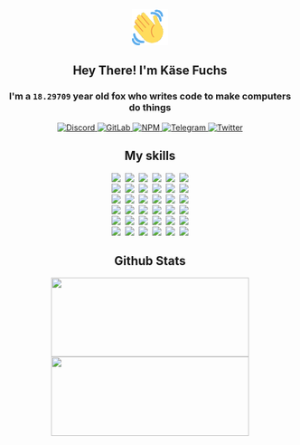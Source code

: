 <div><p align=center><img src=./resources/images/wave.gif width=64px height=64px></p><h2 align=center>Hey There! I'm Käse Fuchs</h2><h3 align=center>I'm a <code>18.29709</code> year old fox who writes code to make computers do things</h3><p align=center><a href=https://discord.com/users/507526681125322772><img alt=Discord src="https://img.shields.io/badge/Discord-5865F2?logo=discord&logoColor=white&style=flat-square#90fa0577032d26b49b1ae4c80931bbb1"> </a><a href=https://gitlab.com/kasefuchs><img alt=GitLab src="https://img.shields.io/badge/GitLab-330F63?logo=gitlab&logoColor=white&style=flat-square#90fa0577032d26b49b1ae4c80931bbb1"> </a><a href=https://npmjs.com/~kasefuchs><img alt=NPM src="https://img.shields.io/badge/NPM-CB3837?logo=npm&logoColor=white&style=flat-square#90fa0577032d26b49b1ae4c80931bbb1"> </a><a href=https://t.me/kasefuchs><img alt=Telegram src="https://img.shields.io/badge/Telegram-2CA5E0?logo=telegram&logoColor=white&style=flat-square#90fa0577032d26b49b1ae4c80931bbb1"> </a><a href=https://twitter.com/kasefuchs><img alt=Twitter src="https://img.shields.io/badge/Twitter-1DA1F2?logo=twitter&logoColor=white&style=flat-square#90fa0577032d26b49b1ae4c80931bbb1"></a></p><h2 align=center>My skills</h2><p align=center><a href=https://aws.amazon.com/ ><picture><source srcset="https://skillicons.dev/icons?i=aws&theme=dark#90fa0577032d26b49b1ae4c80931bbb1" media="(prefers-color-scheme: dark)"><source srcset="https://skillicons.dev/icons?i=aws&theme=light#90fa0577032d26b49b1ae4c80931bbb1" media="(prefers-color-scheme: light), (prefers-color-scheme: no-preference)"><img src="https://skillicons.dev/icons?i=aws&theme=light#90fa0577032d26b49b1ae4c80931bbb1"></picture></a>&nbsp;&nbsp;<a href=https://en.wikipedia.org/wiki/Bash_(Unix_shell)><picture><source srcset="https://skillicons.dev/icons?i=bash&theme=dark#90fa0577032d26b49b1ae4c80931bbb1" media="(prefers-color-scheme: dark)"><source srcset="https://skillicons.dev/icons?i=bash&theme=light#90fa0577032d26b49b1ae4c80931bbb1" media="(prefers-color-scheme: light), (prefers-color-scheme: no-preference)"><img src="https://skillicons.dev/icons?i=bash&theme=light#90fa0577032d26b49b1ae4c80931bbb1"></picture></a>&nbsp;&nbsp;<a href=https://discord.com/developers/docs><picture><source srcset="https://skillicons.dev/icons?i=bots&theme=dark#90fa0577032d26b49b1ae4c80931bbb1" media="(prefers-color-scheme: dark)"><source srcset="https://skillicons.dev/icons?i=bots&theme=light#90fa0577032d26b49b1ae4c80931bbb1" media="(prefers-color-scheme: light), (prefers-color-scheme: no-preference)"><img src="https://skillicons.dev/icons?i=bots&theme=light#90fa0577032d26b49b1ae4c80931bbb1"></picture></a>&nbsp;&nbsp;<a href=https://www.cloudflare.com/ ><picture><source srcset="https://skillicons.dev/icons?i=cloudflare&theme=dark#90fa0577032d26b49b1ae4c80931bbb1" media="(prefers-color-scheme: dark)"><source srcset="https://skillicons.dev/icons?i=cloudflare&theme=light#90fa0577032d26b49b1ae4c80931bbb1" media="(prefers-color-scheme: light), (prefers-color-scheme: no-preference)"><img src="https://skillicons.dev/icons?i=cloudflare&theme=light#90fa0577032d26b49b1ae4c80931bbb1"></picture></a>&nbsp;&nbsp;<a href=https://en.wikipedia.org/wiki/CSS><picture><source srcset="https://skillicons.dev/icons?i=css&theme=dark#90fa0577032d26b49b1ae4c80931bbb1" media="(prefers-color-scheme: dark)"><source srcset="https://skillicons.dev/icons?i=css&theme=light#90fa0577032d26b49b1ae4c80931bbb1" media="(prefers-color-scheme: light), (prefers-color-scheme: no-preference)"><img src="https://skillicons.dev/icons?i=css&theme=light#90fa0577032d26b49b1ae4c80931bbb1"></picture></a>&nbsp;&nbsp;<a href=https://www.docker.com/ ><picture><source srcset="https://skillicons.dev/icons?i=docker&theme=dark#90fa0577032d26b49b1ae4c80931bbb1" media="(prefers-color-scheme: dark)"><source srcset="https://skillicons.dev/icons?i=docker&theme=light#90fa0577032d26b49b1ae4c80931bbb1" media="(prefers-color-scheme: light), (prefers-color-scheme: no-preference)"><img src="https://skillicons.dev/icons?i=docker&theme=light#90fa0577032d26b49b1ae4c80931bbb1"></picture></a><br><a href=https://www.electronjs.org/ ><picture><source srcset="https://skillicons.dev/icons?i=electron&theme=dark#90fa0577032d26b49b1ae4c80931bbb1" media="(prefers-color-scheme: dark)"><source srcset="https://skillicons.dev/icons?i=electron&theme=light#90fa0577032d26b49b1ae4c80931bbb1" media="(prefers-color-scheme: light), (prefers-color-scheme: no-preference)"><img src="https://skillicons.dev/icons?i=electron&theme=light#90fa0577032d26b49b1ae4c80931bbb1"></picture></a>&nbsp;&nbsp;<a href=https://expressjs.com/ ><picture><source srcset="https://skillicons.dev/icons?i=express&theme=dark#90fa0577032d26b49b1ae4c80931bbb1" media="(prefers-color-scheme: dark)"><source srcset="https://skillicons.dev/icons?i=express&theme=light#90fa0577032d26b49b1ae4c80931bbb1" media="(prefers-color-scheme: light), (prefers-color-scheme: no-preference)"><img src="https://skillicons.dev/icons?i=express&theme=light#90fa0577032d26b49b1ae4c80931bbb1"></picture></a>&nbsp;&nbsp;<a href=https://www.figma.com/ ><picture><source srcset="https://skillicons.dev/icons?i=figma&theme=dark#90fa0577032d26b49b1ae4c80931bbb1" media="(prefers-color-scheme: dark)"><source srcset="https://skillicons.dev/icons?i=figma&theme=light#90fa0577032d26b49b1ae4c80931bbb1" media="(prefers-color-scheme: light), (prefers-color-scheme: no-preference)"><img src="https://skillicons.dev/icons?i=figma&theme=light#90fa0577032d26b49b1ae4c80931bbb1"></picture></a>&nbsp;&nbsp;<a href=https://firebase.google.com/ ><picture><source srcset="https://skillicons.dev/icons?i=firebase&theme=dark#90fa0577032d26b49b1ae4c80931bbb1" media="(prefers-color-scheme: dark)"><source srcset="https://skillicons.dev/icons?i=firebase&theme=light#90fa0577032d26b49b1ae4c80931bbb1" media="(prefers-color-scheme: light), (prefers-color-scheme: no-preference)"><img src="https://skillicons.dev/icons?i=firebase&theme=light#90fa0577032d26b49b1ae4c80931bbb1"></picture></a>&nbsp;&nbsp;<a href=https://flask.palletsprojects.com/ ><picture><source srcset="https://skillicons.dev/icons?i=flask&theme=dark#90fa0577032d26b49b1ae4c80931bbb1" media="(prefers-color-scheme: dark)"><source srcset="https://skillicons.dev/icons?i=flask&theme=light#90fa0577032d26b49b1ae4c80931bbb1" media="(prefers-color-scheme: light), (prefers-color-scheme: no-preference)"><img src="https://skillicons.dev/icons?i=flask&theme=light#90fa0577032d26b49b1ae4c80931bbb1"></picture></a>&nbsp;&nbsp;<a href=https://cloud.google.com/ ><picture><source srcset="https://skillicons.dev/icons?i=gcp&theme=dark#90fa0577032d26b49b1ae4c80931bbb1" media="(prefers-color-scheme: dark)"><source srcset="https://skillicons.dev/icons?i=gcp&theme=light#90fa0577032d26b49b1ae4c80931bbb1" media="(prefers-color-scheme: light), (prefers-color-scheme: no-preference)"><img src="https://skillicons.dev/icons?i=gcp&theme=light#90fa0577032d26b49b1ae4c80931bbb1"></picture></a><br><a href=https://git-scm.com/ ><picture><source srcset="https://skillicons.dev/icons?i=git&theme=dark#90fa0577032d26b49b1ae4c80931bbb1" media="(prefers-color-scheme: dark)"><source srcset="https://skillicons.dev/icons?i=git&theme=light#90fa0577032d26b49b1ae4c80931bbb1" media="(prefers-color-scheme: light), (prefers-color-scheme: no-preference)"><img src="https://skillicons.dev/icons?i=git&theme=light#90fa0577032d26b49b1ae4c80931bbb1"></picture></a>&nbsp;&nbsp;<a href=https://github.com/ ><picture><source srcset="https://skillicons.dev/icons?i=github&theme=dark#90fa0577032d26b49b1ae4c80931bbb1" media="(prefers-color-scheme: dark)"><source srcset="https://skillicons.dev/icons?i=github&theme=light#90fa0577032d26b49b1ae4c80931bbb1" media="(prefers-color-scheme: light), (prefers-color-scheme: no-preference)"><img src="https://skillicons.dev/icons?i=github&theme=light#90fa0577032d26b49b1ae4c80931bbb1"></picture></a>&nbsp;&nbsp;<a href=https://gitlab.com/ ><picture><source srcset="https://skillicons.dev/icons?i=gitlab&theme=dark#90fa0577032d26b49b1ae4c80931bbb1" media="(prefers-color-scheme: dark)"><source srcset="https://skillicons.dev/icons?i=gitlab&theme=light#90fa0577032d26b49b1ae4c80931bbb1" media="(prefers-color-scheme: light), (prefers-color-scheme: no-preference)"><img src="https://skillicons.dev/icons?i=gitlab&theme=light#90fa0577032d26b49b1ae4c80931bbb1"></picture></a>&nbsp;&nbsp;<a href=https://www.heroku.com/ ><picture><source srcset="https://skillicons.dev/icons?i=heroku&theme=dark#90fa0577032d26b49b1ae4c80931bbb1" media="(prefers-color-scheme: dark)"><source srcset="https://skillicons.dev/icons?i=heroku&theme=light#90fa0577032d26b49b1ae4c80931bbb1" media="(prefers-color-scheme: light), (prefers-color-scheme: no-preference)"><img src="https://skillicons.dev/icons?i=heroku&theme=light#90fa0577032d26b49b1ae4c80931bbb1"></picture></a>&nbsp;&nbsp;<a href=https://en.wikipedia.org/wiki/HTML><picture><source srcset="https://skillicons.dev/icons?i=html&theme=dark#90fa0577032d26b49b1ae4c80931bbb1" media="(prefers-color-scheme: dark)"><source srcset="https://skillicons.dev/icons?i=html&theme=light#90fa0577032d26b49b1ae4c80931bbb1" media="(prefers-color-scheme: light), (prefers-color-scheme: no-preference)"><img src="https://skillicons.dev/icons?i=html&theme=light#90fa0577032d26b49b1ae4c80931bbb1"></picture></a>&nbsp;&nbsp;<a href=https://en.wikipedia.org/wiki/JavaScript><picture><source srcset="https://skillicons.dev/icons?i=js&theme=dark#90fa0577032d26b49b1ae4c80931bbb1" media="(prefers-color-scheme: dark)"><source srcset="https://skillicons.dev/icons?i=js&theme=light#90fa0577032d26b49b1ae4c80931bbb1" media="(prefers-color-scheme: light), (prefers-color-scheme: no-preference)"><img src="https://skillicons.dev/icons?i=js&theme=light#90fa0577032d26b49b1ae4c80931bbb1"></picture></a><br><a href=https://en.wikipedia.org/wiki/Linux><picture><source srcset="https://skillicons.dev/icons?i=linux&theme=dark#90fa0577032d26b49b1ae4c80931bbb1" media="(prefers-color-scheme: dark)"><source srcset="https://skillicons.dev/icons?i=linux&theme=light#90fa0577032d26b49b1ae4c80931bbb1" media="(prefers-color-scheme: light), (prefers-color-scheme: no-preference)"><img src="https://skillicons.dev/icons?i=linux&theme=light#90fa0577032d26b49b1ae4c80931bbb1"></picture></a>&nbsp;&nbsp;<a href=https://mui.com/ ><picture><source srcset="https://skillicons.dev/icons?i=materialui&theme=dark#90fa0577032d26b49b1ae4c80931bbb1" media="(prefers-color-scheme: dark)"><source srcset="https://skillicons.dev/icons?i=materialui&theme=light#90fa0577032d26b49b1ae4c80931bbb1" media="(prefers-color-scheme: light), (prefers-color-scheme: no-preference)"><img src="https://skillicons.dev/icons?i=materialui&theme=light#90fa0577032d26b49b1ae4c80931bbb1"></picture></a>&nbsp;&nbsp;<a href=https://en.wikipedia.org/wiki/Markdown><picture><source srcset="https://skillicons.dev/icons?i=md&theme=dark#90fa0577032d26b49b1ae4c80931bbb1" media="(prefers-color-scheme: dark)"><source srcset="https://skillicons.dev/icons?i=md&theme=light#90fa0577032d26b49b1ae4c80931bbb1" media="(prefers-color-scheme: light), (prefers-color-scheme: no-preference)"><img src="https://skillicons.dev/icons?i=md&theme=light#90fa0577032d26b49b1ae4c80931bbb1"></picture></a>&nbsp;&nbsp;<a href=https://www.mongodb.com/ ><picture><source srcset="https://skillicons.dev/icons?i=mongodb&theme=dark#90fa0577032d26b49b1ae4c80931bbb1" media="(prefers-color-scheme: dark)"><source srcset="https://skillicons.dev/icons?i=mongodb&theme=light#90fa0577032d26b49b1ae4c80931bbb1" media="(prefers-color-scheme: light), (prefers-color-scheme: no-preference)"><img src="https://skillicons.dev/icons?i=mongodb&theme=light#90fa0577032d26b49b1ae4c80931bbb1"></picture></a>&nbsp;&nbsp;<a href=https://www.mysql.com/ ><picture><source srcset="https://skillicons.dev/icons?i=mysql&theme=dark#90fa0577032d26b49b1ae4c80931bbb1" media="(prefers-color-scheme: dark)"><source srcset="https://skillicons.dev/icons?i=mysql&theme=light#90fa0577032d26b49b1ae4c80931bbb1" media="(prefers-color-scheme: light), (prefers-color-scheme: no-preference)"><img src="https://skillicons.dev/icons?i=mysql&theme=light#90fa0577032d26b49b1ae4c80931bbb1"></picture></a>&nbsp;&nbsp;<a href=https://nextjs.org/ ><picture><source srcset="https://skillicons.dev/icons?i=nextjs&theme=dark#90fa0577032d26b49b1ae4c80931bbb1" media="(prefers-color-scheme: dark)"><source srcset="https://skillicons.dev/icons?i=nextjs&theme=light#90fa0577032d26b49b1ae4c80931bbb1" media="(prefers-color-scheme: light), (prefers-color-scheme: no-preference)"><img src="https://skillicons.dev/icons?i=nextjs&theme=light#90fa0577032d26b49b1ae4c80931bbb1"></picture></a><br><a href=https://nodejs.org/en/ ><picture><source srcset="https://skillicons.dev/icons?i=nodejs&theme=dark#90fa0577032d26b49b1ae4c80931bbb1" media="(prefers-color-scheme: dark)"><source srcset="https://skillicons.dev/icons?i=nodejs&theme=light#90fa0577032d26b49b1ae4c80931bbb1" media="(prefers-color-scheme: light), (prefers-color-scheme: no-preference)"><img src="https://skillicons.dev/icons?i=nodejs&theme=light#90fa0577032d26b49b1ae4c80931bbb1"></picture></a>&nbsp;&nbsp;<a href=https://www.postgresql.org/ ><picture><source srcset="https://skillicons.dev/icons?i=postgres&theme=dark#90fa0577032d26b49b1ae4c80931bbb1" media="(prefers-color-scheme: dark)"><source srcset="https://skillicons.dev/icons?i=postgres&theme=light#90fa0577032d26b49b1ae4c80931bbb1" media="(prefers-color-scheme: light), (prefers-color-scheme: no-preference)"><img src="https://skillicons.dev/icons?i=postgres&theme=light#90fa0577032d26b49b1ae4c80931bbb1"></picture></a>&nbsp;&nbsp;<a href=https://learn.microsoft.com/en-us/powershell/ ><picture><source srcset="https://skillicons.dev/icons?i=powershell&theme=dark#90fa0577032d26b49b1ae4c80931bbb1" media="(prefers-color-scheme: dark)"><source srcset="https://skillicons.dev/icons?i=powershell&theme=light#90fa0577032d26b49b1ae4c80931bbb1" media="(prefers-color-scheme: light), (prefers-color-scheme: no-preference)"><img src="https://skillicons.dev/icons?i=powershell&theme=light#90fa0577032d26b49b1ae4c80931bbb1"></picture></a>&nbsp;&nbsp;<a href=https://www.python.org/ ><picture><source srcset="https://skillicons.dev/icons?i=py&theme=dark#90fa0577032d26b49b1ae4c80931bbb1" media="(prefers-color-scheme: dark)"><source srcset="https://skillicons.dev/icons?i=py&theme=light#90fa0577032d26b49b1ae4c80931bbb1" media="(prefers-color-scheme: light), (prefers-color-scheme: no-preference)"><img src="https://skillicons.dev/icons?i=py&theme=light#90fa0577032d26b49b1ae4c80931bbb1"></picture></a>&nbsp;&nbsp;<a href=https://www.raspberrypi.org/ ><picture><source srcset="https://skillicons.dev/icons?i=raspberrypi&theme=dark#90fa0577032d26b49b1ae4c80931bbb1" media="(prefers-color-scheme: dark)"><source srcset="https://skillicons.dev/icons?i=raspberrypi&theme=light#90fa0577032d26b49b1ae4c80931bbb1" media="(prefers-color-scheme: light), (prefers-color-scheme: no-preference)"><img src="https://skillicons.dev/icons?i=raspberrypi&theme=light#90fa0577032d26b49b1ae4c80931bbb1"></picture></a>&nbsp;&nbsp;<a href=https://reactjs.org/ ><picture><source srcset="https://skillicons.dev/icons?i=react&theme=dark#90fa0577032d26b49b1ae4c80931bbb1" media="(prefers-color-scheme: dark)"><source srcset="https://skillicons.dev/icons?i=react&theme=light#90fa0577032d26b49b1ae4c80931bbb1" media="(prefers-color-scheme: light), (prefers-color-scheme: no-preference)"><img src="https://skillicons.dev/icons?i=react&theme=light#90fa0577032d26b49b1ae4c80931bbb1"></picture></a><br><a href=https://redux.js.org/ ><picture><source srcset="https://skillicons.dev/icons?i=redux&theme=dark#90fa0577032d26b49b1ae4c80931bbb1" media="(prefers-color-scheme: dark)"><source srcset="https://skillicons.dev/icons?i=redux&theme=light#90fa0577032d26b49b1ae4c80931bbb1" media="(prefers-color-scheme: light), (prefers-color-scheme: no-preference)"><img src="https://skillicons.dev/icons?i=redux&theme=light#90fa0577032d26b49b1ae4c80931bbb1"></picture></a>&nbsp;&nbsp;<a href=https://en.wikipedia.org/wiki/Regular_expression><picture><source srcset="https://skillicons.dev/icons?i=regex&theme=dark#90fa0577032d26b49b1ae4c80931bbb1" media="(prefers-color-scheme: dark)"><source srcset="https://skillicons.dev/icons?i=regex&theme=light#90fa0577032d26b49b1ae4c80931bbb1" media="(prefers-color-scheme: light), (prefers-color-scheme: no-preference)"><img src="https://skillicons.dev/icons?i=regex&theme=light#90fa0577032d26b49b1ae4c80931bbb1"></picture></a>&nbsp;&nbsp;<a href=https://en.wikipedia.org/wiki/Sass_(stylesheet_language)><picture><source srcset="https://skillicons.dev/icons?i=sass&theme=dark#90fa0577032d26b49b1ae4c80931bbb1" media="(prefers-color-scheme: dark)"><source srcset="https://skillicons.dev/icons?i=sass&theme=light#90fa0577032d26b49b1ae4c80931bbb1" media="(prefers-color-scheme: light), (prefers-color-scheme: no-preference)"><img src="https://skillicons.dev/icons?i=sass&theme=light#90fa0577032d26b49b1ae4c80931bbb1"></picture></a>&nbsp;&nbsp;<a href=https://www.typescriptlang.org/ ><picture><source srcset="https://skillicons.dev/icons?i=ts&theme=dark#90fa0577032d26b49b1ae4c80931bbb1" media="(prefers-color-scheme: dark)"><source srcset="https://skillicons.dev/icons?i=ts&theme=light#90fa0577032d26b49b1ae4c80931bbb1" media="(prefers-color-scheme: light), (prefers-color-scheme: no-preference)"><img src="https://skillicons.dev/icons?i=ts&theme=light#90fa0577032d26b49b1ae4c80931bbb1"></picture></a>&nbsp;&nbsp;<a href=https://unity.com/ ><picture><source srcset="https://skillicons.dev/icons?i=unity&theme=dark#90fa0577032d26b49b1ae4c80931bbb1" media="(prefers-color-scheme: dark)"><source srcset="https://skillicons.dev/icons?i=unity&theme=light#90fa0577032d26b49b1ae4c80931bbb1" media="(prefers-color-scheme: light), (prefers-color-scheme: no-preference)"><img src="https://skillicons.dev/icons?i=unity&theme=light#90fa0577032d26b49b1ae4c80931bbb1"></picture></a>&nbsp;&nbsp;<a href=https://workers.cloudflare.com/ ><picture><source srcset="https://skillicons.dev/icons?i=workers&theme=dark#90fa0577032d26b49b1ae4c80931bbb1" media="(prefers-color-scheme: dark)"><source srcset="https://skillicons.dev/icons?i=workers&theme=light#90fa0577032d26b49b1ae4c80931bbb1" media="(prefers-color-scheme: light), (prefers-color-scheme: no-preference)"><img src="https://skillicons.dev/icons?i=workers&theme=light#90fa0577032d26b49b1ae4c80931bbb1"></picture></a><br></p><h2 align=center>Github Stats</h2><p align=center><picture><source srcset="https://github-readme-stats-kasefuchs.vercel.app/api/?count_private=true&hide_border=true&hide_rank=true&line_height=20&hide_title=true&username=Kasefuchs&theme=dark#90fa0577032d26b49b1ae4c80931bbb1" media="(prefers-color-scheme: dark)"><source srcset="https://github-readme-stats-kasefuchs.vercel.app/api/?count_private=true&hide_border=true&hide_rank=true&line_height=20&hide_title=true&username=Kasefuchs&theme=light#90fa0577032d26b49b1ae4c80931bbb1" media="(prefers-color-scheme: light), (prefers-color-scheme: no-preference)"><img align=middle width=350 height=140 src="https://github-readme-stats-kasefuchs.vercel.app/api/?count_private=true&hide_border=true&hide_rank=true&line_height=20&hide_title=true&username=Kasefuchs&theme=light#90fa0577032d26b49b1ae4c80931bbb1"></picture><picture><source srcset="https://github-readme-stats-kasefuchs.vercel.app/api/top-langs/?count_private=true&hide_border=true&layout=compact&username=Kasefuchs&theme=dark#90fa0577032d26b49b1ae4c80931bbb1" media="(prefers-color-scheme: dark)"><source srcset="https://github-readme-stats-kasefuchs.vercel.app/api/top-langs/?count_private=true&hide_border=true&layout=compact&username=Kasefuchs&theme=light#90fa0577032d26b49b1ae4c80931bbb1" media="(prefers-color-scheme: light), (prefers-color-scheme: no-preference)"><img align=middle width=350 height=140 src="https://github-readme-stats-kasefuchs.vercel.app/api/top-langs/?count_private=true&hide_border=true&layout=compact&username=Kasefuchs&theme=light#90fa0577032d26b49b1ae4c80931bbb1"></picture></p><img src="https://hit.yhype.me/github/profile?user_id=64592097#90fa0577032d26b49b1ae4c80931bbb1" alt=""></div>